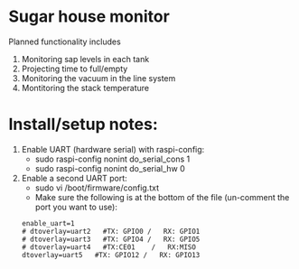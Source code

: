 # Sugar house monitor
Planned functionality includes
1. Monitoring sap levels in each tank
1. Projecting time to full/empty
1. Monitoring the vacuum in the line system
1. Montitoring the stack temperature


# Install/setup notes:
1. Enable UART (hardware serial) with raspi-config:
    * sudo raspi-config nonint do_serial_cons 1
    * sudo raspi-config nonint do_serial_hw 0
1. Enable a second UART port:
    * sudo vi /boot/firmware/config.txt
    * Make sure the following is at the bottom of the file (un-comment the port  you want to use):
    ```
    enable_uart=1
    # dtoverlay=uart2   #TX: GPIO0 /   RX: GPIO1
    # dtoverlay=uart3   #TX: GPIO4 /   RX: GPIO5 
    # dtoverlay=uart4   #TX:CE01    /   RX:MISO
    dtoverlay=uart5   #TX: GPIO12 /   RX: GPIO13
    ```
    
